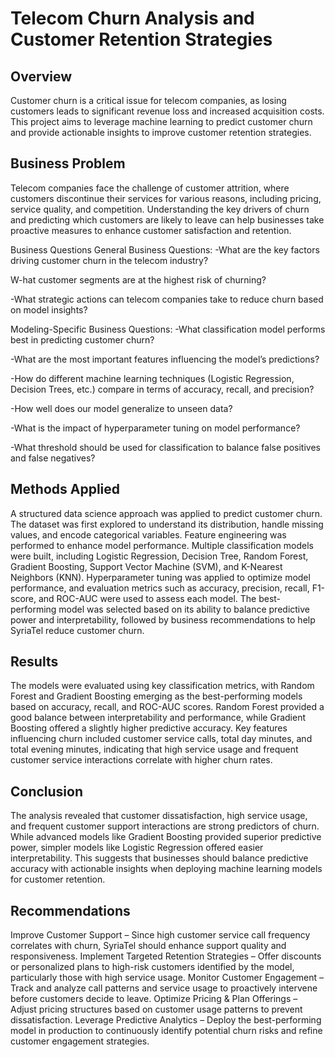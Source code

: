 # Telecom Churn Analysis and Customer Retention Strategies
## Overview

Customer churn is a critical issue for telecom companies, as losing customers leads to significant revenue loss and increased acquisition costs. This project aims to leverage machine learning to predict customer churn and provide actionable insights to improve customer retention strategies.

## Business Problem

Telecom companies face the challenge of customer attrition, where customers discontinue their services for various reasons, including pricing, service quality, and competition. Understanding the key drivers of churn and predicting which customers are likely to leave can help businesses take proactive measures to enhance customer satisfaction and retention.

Business Questions
General Business Questions:
-What are the key factors driving customer churn in the telecom industry?

W-hat customer segments are at the highest risk of churning?

-What strategic actions can telecom companies take to reduce churn based on model insights?

Modeling-Specific Business Questions:
-What classification model performs best in predicting customer churn?

-What are the most important features influencing the model’s predictions?

-How do different machine learning techniques (Logistic Regression, Decision Trees, etc.) compare in terms of accuracy, recall, and precision?

-How well does our model generalize to unseen data?

-What is the impact of hyperparameter tuning on model performance?

-What threshold should be used for classification to balance false positives and false negatives?

## Methods Applied

A structured data science approach was applied to predict customer churn. The dataset was first explored to understand its distribution, handle missing values, and encode categorical variables. Feature engineering was performed to enhance model performance. Multiple classification models were built, including Logistic Regression, Decision Tree, Random Forest, Gradient Boosting, Support Vector Machine (SVM), and K-Nearest Neighbors (KNN). Hyperparameter tuning was applied to optimize model performance, and evaluation metrics such as accuracy, precision, recall, F1-score, and ROC-AUC were used to assess each model. The best-performing model was selected based on its ability to balance predictive power and interpretability, followed by business recommendations to help SyriaTel reduce customer churn.

## Results

The models were evaluated using key classification metrics, with Random Forest and Gradient Boosting emerging as the best-performing models based on accuracy, recall, and ROC-AUC scores. Random Forest provided a good balance between interpretability and performance, while Gradient Boosting offered a slightly higher predictive accuracy. Key features influencing churn included customer service calls, total day minutes, and total evening minutes, indicating that high service usage and frequent customer service interactions correlate with higher churn rates.

## Conclusion

The analysis revealed that customer dissatisfaction, high service usage, and frequent customer support interactions are strong predictors of churn. While advanced models like Gradient Boosting provided superior predictive power, simpler models like Logistic Regression offered easier interpretability. This suggests that businesses should balance predictive accuracy with actionable insights when deploying machine learning models for customer retention.

## Recommendations

Improve Customer Support – Since high customer service call frequency correlates with churn, SyriaTel should enhance support quality and responsiveness.
Implement Targeted Retention Strategies – Offer discounts or personalized plans to high-risk customers identified by the model, particularly those with high service usage.
Monitor Customer Engagement – Track and analyze call patterns and service usage to proactively intervene before customers decide to leave.
Optimize Pricing & Plan Offerings – Adjust pricing structures based on customer usage patterns to prevent dissatisfaction.
Leverage Predictive Analytics – Deploy the best-performing model in production to continuously identify potential churn risks and refine customer engagement strategies.

